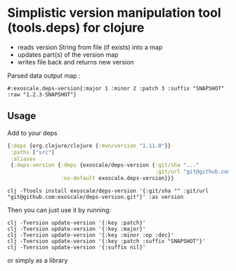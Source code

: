 # Simplistic version manipulation tool (tools.deps) for clojure

* reads version String from file (if exists) into a map
* updates part(s) of the version map 
* writes file back and returns new version

Parsed data output map :

`#:exoscale.deps-version{:major 1 :minor 2 :patch 3 :suffix "SNAPSHOT" :raw "1.2.3-SNAPSHOT"}`

## Usage

Add to your deps 

```clj
{:deps {org.clojure/clojure {:mvn/version "1.11.0"}}
 :paths ["src"]
 :aliases
 {:deps-version {:deps {exoscale/deps-version {:git/sha "..."
                                               :git/url "git@github.com:exoscale/deps-version.git"}}
                 :ns-default exoscale.deps-version}}}
```

```terminal
clj -Ttools install exoscale/deps-version '{:git/sha "" :git/url "git@github.com:exoscale/deps-version.git"}' :as version
```

Then you can just use it by running:

```shell
clj -Tversion update-version '{:key :patch}'
clj -Tversion update-version '{:key :major}'
clj -Tversion update-version '{:key :minor :op :dec}'
clj -Tversion update-version '{:key :patch :suffix "SNAPSHOT"}'
clj -Tversion update-version '{:suffix nil}'
```
or simply as a library
